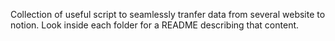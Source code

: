 Collection of useful script to seamlessly tranfer data from several website to notion.
Look inside each folder for a README describing that content.